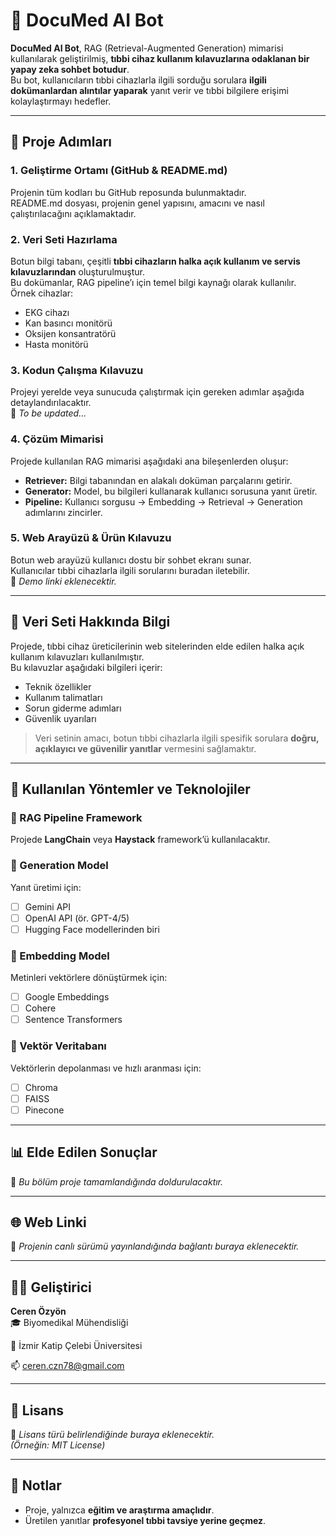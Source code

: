 
# 🧠 DocuMed AI Bot

**DocuMed AI Bot**, RAG (Retrieval-Augmented Generation) mimarisi kullanılarak geliştirilmiş, **tıbbi cihaz kullanım kılavuzlarına odaklanan bir yapay zeka sohbet botudur**.  
Bu bot, kullanıcıların tıbbi cihazlarla ilgili sorduğu sorulara **ilgili dokümanlardan alıntılar yaparak** yanıt verir ve tıbbi bilgilere erişimi kolaylaştırmayı hedefler.

---

## 🚀 Proje Adımları

### 1. Geliştirme Ortamı (GitHub & README.md)
Projenin tüm kodları bu GitHub reposunda bulunmaktadır.  
README.md dosyası, projenin genel yapısını, amacını ve nasıl çalıştırılacağını açıklamaktadır.

### 2. Veri Seti Hazırlama
Botun bilgi tabanı, çeşitli **tıbbi cihazların halka açık kullanım ve servis kılavuzlarından** oluşturulmuştur.  
Bu dokümanlar, RAG pipeline’ı için temel bilgi kaynağı olarak kullanılır.  
Örnek cihazlar:
- EKG cihazı  
- Kan basıncı monitörü  
- Oksijen konsantratörü  
- Hasta monitörü  

### 3. Kodun Çalışma Kılavuzu
Projeyi yerelde veya sunucuda çalıştırmak için gereken adımlar aşağıda detaylandırılacaktır.  
🔹 *To be updated...*

### 4. Çözüm Mimarisi
Projede kullanılan RAG mimarisi aşağıdaki ana bileşenlerden oluşur:
- **Retriever:** Bilgi tabanından en alakalı doküman parçalarını getirir.  
- **Generator:** Model, bu bilgileri kullanarak kullanıcı sorusuna yanıt üretir.  
- **Pipeline:** Kullanıcı sorgusu → Embedding → Retrieval → Generation adımlarını zincirler.

### 5. Web Arayüzü & Ürün Kılavuzu
Botun web arayüzü kullanıcı dostu bir sohbet ekranı sunar.  
Kullanıcılar tıbbi cihazlarla ilgili sorularını buradan iletebilir.  
🔹 *Demo linki eklenecektir.*

---

## 📂 Veri Seti Hakkında Bilgi

Projede, tıbbi cihaz üreticilerinin web sitelerinden elde edilen halka açık kullanım kılavuzları kullanılmıştır.  
Bu kılavuzlar aşağıdaki bilgileri içerir:
- Teknik özellikler  
- Kullanım talimatları  
- Sorun giderme adımları  
- Güvenlik uyarıları  

> Veri setinin amacı, botun tıbbi cihazlarla ilgili spesifik sorulara **doğru, açıklayıcı ve güvenilir yanıtlar** vermesini sağlamaktır.

---

## 🧩 Kullanılan Yöntemler ve Teknolojiler

### 🔹 RAG Pipeline Framework
Projede **LangChain** veya **Haystack** framework’ü kullanılacaktır.

### 🔹 Generation Model
Yanıt üretimi için:
- [ ] Gemini API  
- [ ] OpenAI API (ör. GPT-4/5)  
- [ ] Hugging Face modellerinden biri  

### 🔹 Embedding Model
Metinleri vektörlere dönüştürmek için:
- [ ] Google Embeddings  
- [ ] Cohere  
- [ ] Sentence Transformers  

### 🔹 Vektör Veritabanı
Vektörlerin depolanması ve hızlı aranması için:
- [ ] Chroma  
- [ ] FAISS  
- [ ] Pinecone  

---

## 📊 Elde Edilen Sonuçlar
🔹 *Bu bölüm proje tamamlandığında doldurulacaktır.*

---

## 🌐 Web Linki
🔹 *Projenin canlı sürümü yayınlandığında bağlantı buraya eklenecektir.*

---

## 👩‍💻 Geliştirici
**Ceren Özyön**  
🎓 Biyomedikal Mühendisliği

📍 İzmir Katip Çelebi Üniversitesi

📫 ceren.czn78@gmail.com


---

## 📜 Lisans
🔹 *Lisans türü belirlendiğinde buraya eklenecektir.*  
*(Örneğin: MIT License)*

---

## 💬 Notlar
- Proje, yalnızca **eğitim ve araştırma amaçlıdır**.  
- Üretilen yanıtlar **profesyonel tıbbi tavsiye yerine geçmez**.
